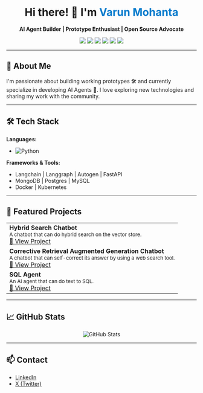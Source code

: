 <!-- Banner -->
<h1 align="center">Hi there! 👋 I'm <span style="color:#007acc">Varun Mohanta</span></h1>
<p align="center">
  <b>AI Agent Builder | Prototype Enthusiast | Open Source Advocate</b>
</p>
<p align="center">
  <img src="https://img.shields.io/badge/Python-3776AB?style=for-the-badge&logo=python&logoColor=white"/>
  <img src="https://img.shields.io/badge/FastAPI-009688?style=for-the-badge&logo=fastapi&logoColor=white"/>
  <img src="https://img.shields.io/badge/MongoDB-4EA94B?style=for-the-badge&logo=mongodb&logoColor=white"/>
  <img src="https://img.shields.io/badge/Postgres-4169E1?style=for-the-badge&logo=postgresql&logoColor=white"/>
  <img src="https://img.shields.io/badge/Docker-2496ED?style=for-the-badge&logo=docker&logoColor=white"/>
  <img src="https://img.shields.io/badge/Kubernetes-326CE5?style=for-the-badge&logo=kubernetes&logoColor=white"/>
</p>

---

## 🚀 About Me

I'm passionate about building working prototypes 🛠️ and currently specialize in developing AI Agents 🤖. I love exploring new technologies and sharing my work with the community.

---

## 🛠️ Tech Stack

**Languages:**

- ![Python](https://img.shields.io/badge/-Python-3776AB?logo=python&logoColor=white)

**Frameworks & Tools:**

- Langchain | Langgraph | Autogen | FastAPI
- MongoDB | Postgres | MySQL
- Docker | Kubernetes

---

## 🌟 Featured Projects

<table>
  <tr>
    <td><b>Hybrid Search Chatbot</b><br/>
      <sub>A chatbot that can do hybrid search on the vector store.</sub><br/>
      <a href="https://github.com/V-Silpin/adv-chatbot">🔗 View Project</a>
    </td>
  </tr>
  <tr>
    <td><b>Corrective Retrieval Augmented Generation Chatbot</b><br/>
      <sub>A chatbot that can self-correct its answer by using a web search tool.</sub><br/>
      <a href="https://github.com/V-Silpin/CRAG-App">🔗 View Project</a>
    </td>
  </tr>
  <tr>
    <td><b>SQL Agent</b><br/>
      <sub>An AI agent that can do text to SQL.</sub><br/>
      <a href="https://github.com/V-Silpin/sql-ag-v2">🔗 View Project</a>
    </td>
  </tr>
</table>

---

## 📈 GitHub Stats

<p align="center">
  <img src="https://github-readme-stats.vercel.app/api?username=V-Silpin&show_icons=true&theme=radical" alt="GitHub Stats"/>
</p>

---

## 📫 Contact

- [LinkedIn](https://www.linkedin.com/in/varun-mohanta-620764282/)
- [X (Twitter)](https://x.com/Master_MalloC)

<!--
**V-Silpin/V-Silpin** is a ✨ _special_ ✨ repository because its `README.md` (this file) appears on your GitHub profile.
-->